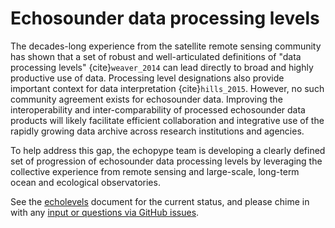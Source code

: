# Echosounder data processing levels

The decades-long experience from the satellite remote sensing community has shown that a set of robust and well-articulated definitions of "data processing levels" {cite}`weaver_2014` can lead directly to broad and highly productive use of data. Processing level designations also provide important context for data interpretation {cite}`hills_2015`. However, no such community agreement exists for echosounder data. Improving the interoperability and inter-comparability of processed echosounder data products will likely facilitate efficient collaboration and integrative use of the rapidly growing data archive across research institutions and agencies.

To help address this gap, the echopype team is developing a clearly defined set of progression of echosounder data processing levels by leveraging the collective experience from remote sensing and large-scale, long-term ocean and ecological observatories.

See the [echolevels](http://echolevels.readthedocs.io/) document for the current status, and please chime in with any [input or questions via GitHub issues](https://github.com/uw-echospace/data-processing-levels/issues/new).
